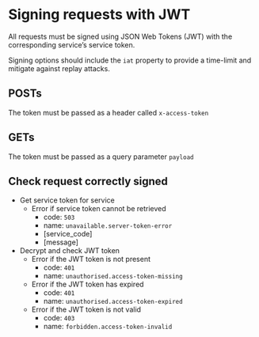 # Signing requests with JWT

All requests must be signed using JSON Web Tokens (JWT) with the corresponding service’s service token.

Signing options should include the `iat` property to provide a time-limit and mitigate against replay attacks.

## POSTs
The token must be passed as a header called `x-access-token`

## GETs
The token must be passed as a query parameter `payload`

##  Check request correctly signed

- Get service token for service
  - Error if service token cannot be retrieved
    - code: `503`
    - name: `unavailable.server-token-error`
    - [service_code]
    - [message] 
- Decrypt and check JWT token
  - Error if the JWT token is not present
    - code: `401`
    - name: `unauthorised.access-token-missing`
  - Error if the JWT token has expired
    - code: `401`
    - name: `unauthorised.access-token-expired`
  - Error if the JWT token is not valid
    - code: `403`
    - name: `forbidden.access-token-invalid`